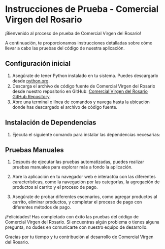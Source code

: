 # Instrucciones de Prueba - Comercial Virgen del Rosario

¡Bienvenido al proceso de prueba de Comercial Virgen del Rosario!

A continuación, te proporcionamos instrucciones detalladas sobre cómo llevar a cabo las pruebas del código de nuestra aplicación.

## Configuración inicial

1. Asegúrate de tener Python instalado en tu sistema. Puedes descargarlo desde [python.org](https://www.python.org/downloads/).
2. Descarga el archivo de código fuente de Comercial Virgen del Rosario desde nuestro repositorio en GitHub: [Comercial Virgen del Rosario GitHub Repository](https://github.com/ianmrc23/paradigmas-1er-Parcial.git).
3. Abre una terminal o línea de comandos y navega hasta la ubicación donde has descargado el archivo de código fuente.

## Instalación de Dependencias

1. Ejecuta el siguiente comando para instalar las dependencias necesarias:

## Pruebas Manuales

1. Después de ejecutar las pruebas automatizadas, puedes realizar pruebas manuales para explorar más a fondo la aplicación.

2. Abre la aplicación en tu navegador web e interactúa con las diferentes características, como la navegación por las categorías, la agregación de productos al carrito y el proceso de pago.

3. Asegúrate de probar diferentes escenarios, como agregar productos al carrito, eliminar productos, y completar el proceso de pago con diferentes métodos de pago.

¡Felicidades! Has completado con éxito las pruebas del código de Comercial Virgen del Rosario. Si encuentras algún problema o tienes alguna pregunta, no dudes en comunicarte con nuestro equipo de desarrollo.

Gracias por tu tiempo y tu contribución al desarrollo de Comercial Virgen del Rosario.
